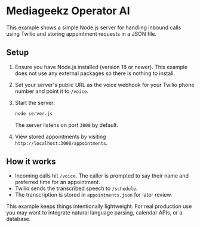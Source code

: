 # Mediageekz Operator AI

This example shows a simple Node.js server for handling inbound calls using Twilio and storing appointment requests in a JSON file.

## Setup

1. Ensure you have Node.js installed (version 18 or newer).
   This example does not use any external packages so there is
   nothing to install.

2. Set your server's public URL as the voice webhook for your Twilio phone number and point it to `/voice`.

3. Start the server:
   ```bash
   node server.js
   ```
   The server listens on port `3000` by default.

4. View stored appointments by visiting `http://localhost:3000/appointments`.

## How it works

- Incoming calls hit `/voice`. The caller is prompted to say their name and preferred time for an appointment.
- Twilio sends the transcribed speech to `/schedule`.
- The transcription is stored in `appointments.json` for later review.

This example keeps things intentionally lightweight. For real production use you may want to integrate natural language parsing, calendar APIs, or a database.
